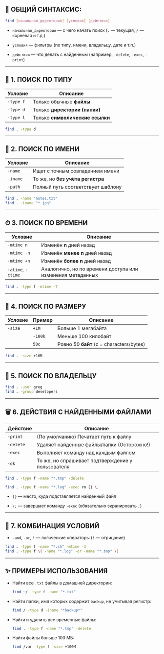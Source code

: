 
## 🧠 ОБЩИЙ СИНТАКСИС:

```bash
find [начальная_директория] [условия] [действия]
```

- `начальная_директория` — с чего начать поиск (`.` — текущая, `/` — корневая и т.д.)
    
- `условия` — фильтры (по типу, имени, владельцу, дате и т.п.)
    
- `действия` — что делать с найденным (например, `-delete`, `-exec`, `-print`)
    

---

## 📂 1. ПОИСК ПО ТИПУ

| Условие   | Описание                        |
| --------- | ------------------------------- |
| `-type f` | Только обычные **файлы**        |
| `-type d` | Только **директории (папки)**   |
| `-type l` | Только **символические ссылки** |

```bash
find . -type d
```

---

## 📛 2. ПОИСК ПО ИМЕНИ

| Условие  | Описание                          |
| -------- | --------------------------------- |
| `-name`  | Ищет с точным совпадением имени   |
| `-iname` | То же, но **без учёта регистра**  |
| `-path`  | Полный путь соответствует шаблону |

```bash
find . -name "notes.txt"
find . -iname "*.jpg"
```

---

## ⏱ 3. ПОИСК ПО ВРЕМЕНИ

| Условие            | Описание                                                   |
| ------------------ | ---------------------------------------------------------- |
| `-mtime n`         | Изменён **n** дней назад                                   |
| `-mtime -n`        | Изменён **менее n** дней назад                             |
| `-mtime +n`        | Изменён **более n** дней назад                             |
| `-atime`, `-ctime` | Аналогично, но по времени доступа или изменения метаданных |

```bash
find . -type f -mtime -7
```

---

## 📏 4. ПОИСК ПО РАЗМЕРУ

| Условие | Пример  | Описание                                 |
| ------- | ------- | ---------------------------------------- |
| `-size` | `+1M`   | Больше 1 мегабайта                       |
|         | `-100k` | Меньше 100 килобайт                      |
|         | `50c`   | Ровно 50 **байт** (c = characters/bytes) |

```bash
find . -size +10M
```

---

## 👤 5. ПОИСК ПО ВЛАДЕЛЬЦУ

```bash
find . -user greg
find . -group developers
```

---

## 🗑 6. ДЕЙСТВИЯ С НАЙДЕННЫМИ ФАЙЛАМИ

| Действие  | Описание                                          |
| --------- | ------------------------------------------------- |
| `-print`  | (По умолчанию) Печатает путь к файлу              |
| `-delete` | Удаляет найденные файлы/папки (Осторожно!)        |
| `-exec`   | Выполняет команду над каждым файлом               |
| `-ok`     | То же, но спрашивает подтверждение у пользователя |

```bash
find . -type f -name "*.tmp" -delete
```

```bash
find . -type f -name "*.log" -exec rm {} \;
```

- `{}` — место, куда подставляется найденный файл
    
- `\;` — завершает команду `-exec` (обязательно экранировать `;`)
    

---

## 🔄 7. КОМБИНАЦИЯ УСЛОВИЙ

- `-and`, `-or`, `!` — логические операторы (`!` — отрицание)
    

```bash
find . -type f -name "*.sh" -mtime -3
find . -type f \( -name "*.log" -or -name "*.tmp" \)
```

---

## ✨ ПРИМЕРЫ ИСПОЛЬЗОВАНИЯ

- Найти все `.txt` файлы в домашней директории:
    
    ```bash
    find ~/ -type f -name "*.txt"
    ```
    
- Найти папки, имя которых содержит `backup`, не учитывая регистр:
    
    ```bash
    find / -type d -iname "*backup*"
    ```
    
- Найти и удалить все временные файлы:
    
    ```bash
    find . -type f -name "*.tmp" -delete
    ```
    
- Найти файлы больше 100 МБ:
    
    ```bash
    find /var -type f -size +100M
    ```
    

